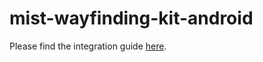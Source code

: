 # mist-wayfinding-kit-android
Please find the integration guide [here](https://github.com/mistsys/mist-wayfinding-kit-android/wiki). 
